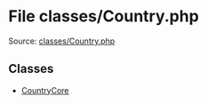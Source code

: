 File classes/Country.php
=========

Source: [classes/Country.php](https://github.com/PrestaShop/PrestaShop/blob/1.5.3.1/classes/Country.php)


Classes
-------

* [CountryCore](class.CountryCore.md)


